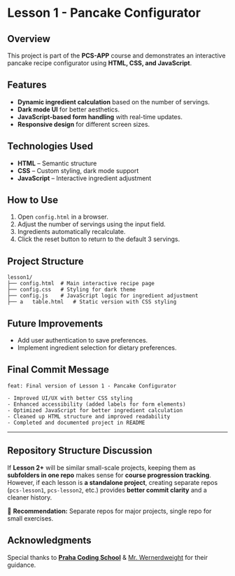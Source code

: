 # Lesson 1 - Pancake Configurator

## Overview
This project is part of the **PCS-APP** course and demonstrates an interactive pancake recipe configurator using **HTML, CSS, and JavaScript**.

## Features
- **Dynamic ingredient calculation** based on the number of servings.
- **Dark mode UI** for better aesthetics.
- **JavaScript-based form handling** with real-time updates.
- **Responsive design** for different screen sizes.

## Technologies Used
- **HTML** – Semantic structure
- **CSS** – Custom styling, dark mode support
- **JavaScript** – Interactive ingredient adjustment

## How to Use
1. Open `config.html` in a browser.
2. Adjust the number of servings using the input field.
3. Ingredients automatically recalculate.
4. Click the reset button to return to the default 3 servings.

## Project Structure
```
lesson1/
├── config.html  # Main interactive recipe page
├── config.css   # Styling for dark theme
├── config.js    # JavaScript logic for ingredient adjustment
├── a   table.html   # Static version with CSS styling
```

## Future Improvements
- Add user authentication to save preferences.
- Implement ingredient selection for dietary preferences.

## Final Commit Message
```
feat: Final version of Lesson 1 - Pancake Configurator

- Improved UI/UX with better CSS styling
- Enhanced accessibility (added labels for form elements)
- Optimized JavaScript for better ingredient calculation
- Cleaned up HTML structure and improved readability
- Completed and documented project in README
```

---

## Repository Structure Discussion
If **Lesson 2+** will be similar small-scale projects, keeping them as **subfolders in one repo** makes sense for **course progression tracking**. However, if each lesson is **a standalone project**, creating separate repos (`pcs-lesson1`, `pcs-lesson2`, etc.) provides **better commit clarity** and a cleaner history.

🔹 **Recommendation:** Separate repos for major projects, single repo for small exercises.

## **Acknowledgments**
Special thanks to [**Praha Coding School**](https://prahacoding.cz/) & [Mr. Wernerdweight](https://github.com/wernerdweight) for their guidance.

